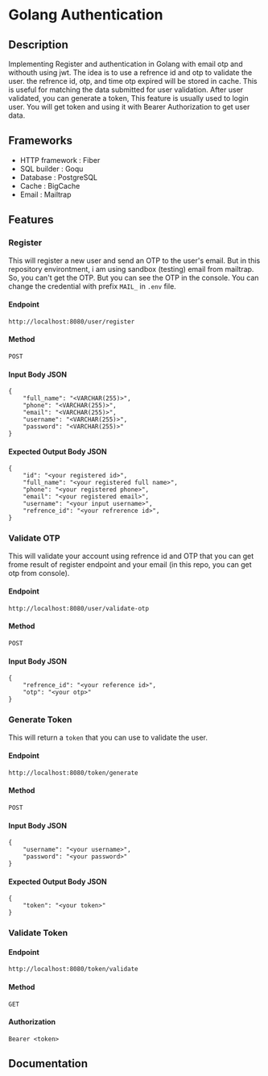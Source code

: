 # Golang Authentication

## Description
Implementing Register and authentication in Golang with email otp and withouth using jwt. The idea is to use a refrence id and otp to validate the user. the refrence id, otp, and time otp expired will be stored in cache. This is useful for matching the data submitted for user validation. After user validated, you can generate a token, This feature is usually used to login user. You will get token and using it with Bearer Authorization to get user data.

## Frameworks
- HTTP framework : Fiber
- SQL builder : Goqu
- Database : PostgreSQL
- Cache : BigCache
- Email : Mailtrap

## Features
### Register
This will register a new user and send an OTP to the user's email. But in this repository environtment, i am using sandbox (testing) email from mailtrap. So, you can't get the OTP. But you can see the OTP in the console. You can change the credential with prefix `MAIL_` in `.env` file.
#### Endpoint
```
http://localhost:8080/user/register
```
#### Method
```
POST
```
#### Input Body JSON
```
{
    "full_name": "<VARCHAR(255)>",
    "phone": "<VARCHAR(255)>",
    "email": "<VARCHAR(255)>",
    "username": "<VARCHAR(255)>",
    "password": "<VARCHAR(255)>"
}
```

#### Expected Output Body JSON
```
{
    "id": "<your registered id>",
    "full_name": "<your registered full name>",
    "phone": "<your registered phone>",
    "email": "<your registered email>",
    "username": "<your input username>",
    "refrence_id": "<your refrerence id>",
}
```

### Validate OTP
This will validate your account using refrence id and OTP that you can get frome result of register endpoint and your email (in this repo, you can get otp from console).
#### Endpoint
```
http://localhost:8080/user/validate-otp
```

#### Method
```
POST
```

#### Input Body JSON
```
{
    "refrence_id": "<your reference id>",
    "otp": "<your otp>"
}
```
### Generate Token
This will return a `token` that you can use to validate the user.
#### Endpoint
```
http://localhost:8080/token/generate
```
#### Method
```
POST
```
#### Input Body JSON
```
{
    "username": "<your username>",
    "password": "<your password>"
}
```

#### Expected Output Body JSON
```
{
    "token": "<your token>"
}
```

### Validate Token
#### Endpoint
```
http://localhost:8080/token/validate
```
#### Method
```
GET
```
#### Authorization
```
Bearer <token>
```

### 

## Documentation
